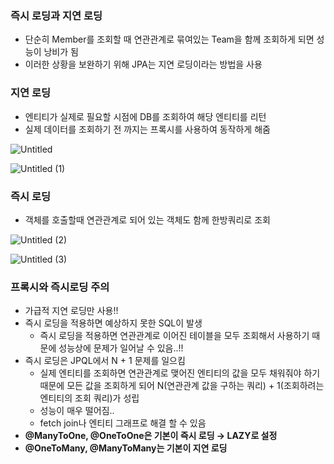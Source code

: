 ### 즉시 로딩과 지연 로딩

- 단순히 Member를 조회할 때 연관관계로 묶여있는 Team을 함께 조회하게 되면 성능이 낭비가 됨
- 이러한 상황을 보완하기 위해 JPA는 지연 로딩이라는 방법을 사용

### 지연 로딩

- 엔티티가 실제로 필요할 시점에 DB를 조회하여 해당 엔티티를 리턴
- 실제 데이터를 조회하기 전 까지는 프록시를 사용하여 동작하게 해줌

![Untitled](https://github.com/juhwan-Ki/TIL/assets/87765888/0b2a7791-825f-423b-94a1-a8cc03e480a6)

![Untitled (1)](https://github.com/juhwan-Ki/TIL/assets/87765888/f5ef993f-151b-4c5e-885f-f12ab87da83c)

### 즉시 로딩

- 객체를 호출할때 연관관계로 되어 있는 객체도 함께 한방쿼리로 조회

![Untitled (2)](https://github.com/juhwan-Ki/TIL/assets/87765888/e4548bc3-1e70-479c-902c-215e025dc012)

![Untitled (3)](https://github.com/juhwan-Ki/TIL/assets/87765888/e71cd718-7b3e-4fe7-929e-4b0da92a753f)

### 프록시와 즉시로딩 주의

- 가급적 지연 로딩만 사용!!
- 즉시 로딩을 적용하면 예상하지 못한 SQL이 발생
    - 즉시 로딩을 적용하면 연관관계로 이어진 테이블을 모두 조회해서 사용하기 때문에 성능상에 문제가 일어날 수 있음..!!
- 즉시 로딩은 JPQL에서 N + 1 문제를 일으킴
    - 실제 엔티티를 조회하면 연관관계로 맺어진 엔티티의 값을 모두 채워줘야 하기 때문에 모든 값을 조회하게 되어 N(연관관계 값을 구하는 쿼리) + 1(조회하려는 엔티티의 조회 쿼리)가 성립
    - 성능이 매우 떨어짐..
    - fetch join나 엔티티 그래프로 해결 할 수 있음
- **@ManyToOne, @OneToOne은 기본이 즉시 로딩 → LAZY로 설정**
- **@OneToMany, @ManyToMany는 기본이 지연 로딩**